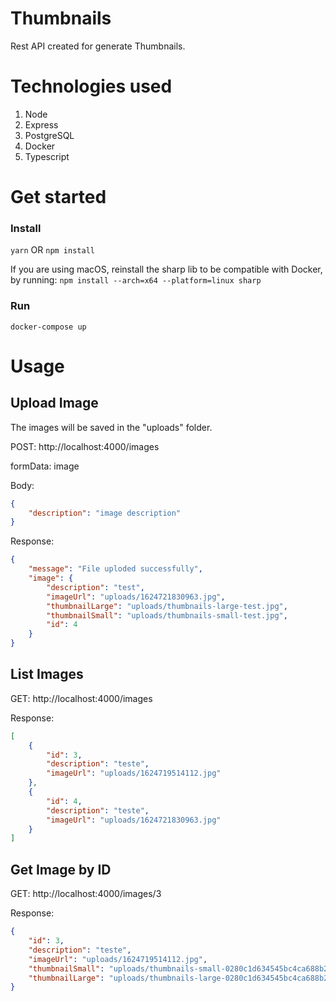# Thumbnails

Rest API created for generate Thumbnails.

# Technologies used

 1. Node
 2. Express
 3. PostgreSQL
 4. Docker
 5. Typescript


# Get started
### Install
`yarn` OR 
`npm install`

If you are using macOS, reinstall the sharp lib to be compatible with Docker, by running:
`npm install --arch=x64 --platform=linux sharp`

### Run
`docker-compose up`

# Usage
## Upload Image

The images will be saved in the "uploads" folder.

POST: http://localhost:4000/images

formData: image

Body:
```json
{
    "description": "image description"
}
```

Response: 
```json
{
    "message": "File uploded successfully",
    "image": {
        "description": "test",
        "imageUrl": "uploads/1624721830963.jpg",
        "thumbnailLarge": "uploads/thumbnails-large-test.jpg",
        "thumbnailSmall": "uploads/thumbnails-small-test.jpg",
        "id": 4
    }
}
```

## List Images

GET: http://localhost:4000/images

Response: 
```json
[
    {
        "id": 3,
        "description": "teste",
        "imageUrl": "uploads/1624719514112.jpg"
    },
    {
        "id": 4,
        "description": "teste",
        "imageUrl": "uploads/1624721830963.jpg"
    }
]
```

## Get Image by ID

GET: http://localhost:4000/images/3

Response: 
```json
{
    "id": 3,
    "description": "teste",
    "imageUrl": "uploads/1624719514112.jpg",
    "thumbnailSmall": "uploads/thumbnails-small-0280c1d634545bc4ca688b2df3276ca4.jpg",
    "thumbnailLarge": "uploads/thumbnails-large-0280c1d634545bc4ca688b2df3276ca4.jpg"
}
```